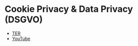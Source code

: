 # Cookie Privacy & Data Privacy (DSGVO)
- [TER][1]
- [YouTube][2]

[1]: https://extensions.typo3.org/extension/cookie_data_privacy/
[2]: https://www.youtube.com/watch?v=QliaErPwato
